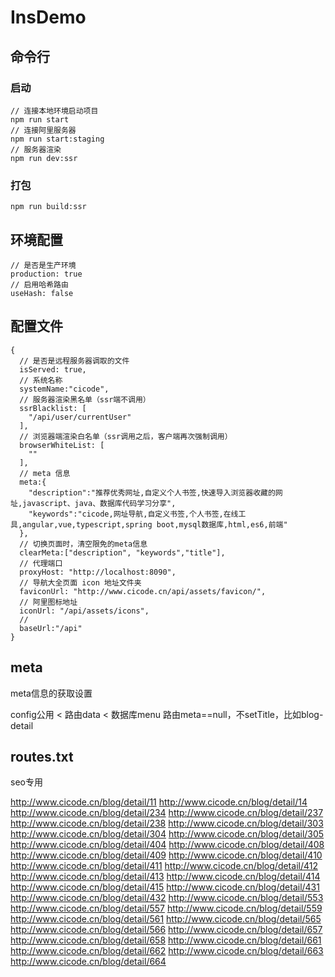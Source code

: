 # InsDemo

## 命令行

### 启动

``` 
// 连接本地环境启动项目
npm run start 
// 连接阿里服务器
npm run start:staging
// 服务器渲染
npm run dev:ssr
```
### 打包

```
npm run build:ssr

```

## 环境配置

``` 
// 是否是生产环境
production: true
// 启用哈希路由
useHash: false
```

## 配置文件

```
{
  // 是否是远程服务器调取的文件
  isServed: true,
  // 系统名称
  systemName:"cicode",
  // 服务器渲染黑名单（ssr端不调用）
  ssrBlacklist: [
    "/api/user/currentUser"
  ],
  // 浏览器端渲染白名单（ssr调用之后，客户端再次强制调用）
  browserWhiteList: [
    ""
  ],
  // meta 信息
  meta:{
    "description":"推荐优秀网址,自定义个人书签,快速导入浏览器收藏的网址,javascript、java、数据库代码学习分享",
    "keywords":"cicode,网址导航,自定义书签,个人书签,在线工具,angular,vue,typescript,spring boot,mysql数据库,html,es6,前端"
  },
  // 切换页面时，清空限免的meta信息
  clearMeta:["description", "keywords","title"],
  // 代理端口
  proxyHost: "http://localhost:8090",
  // 导航大全页面 icon 地址文件夹
  faviconUrl: "http://www.cicode.cn/api/assets/favicon/",
  // 阿里图标地址
  iconUrl: "/api/assets/icons",
  // 
  baseUrl:"/api"
}
```

## meta

meta信息的获取设置

config公用 < 路由data < 数据库menu
路由meta==null，不setTitle，比如blog-detail

## routes.txt

seo专用

http://www.cicode.cn/blog/detail/11
http://www.cicode.cn/blog/detail/14
http://www.cicode.cn/blog/detail/234
http://www.cicode.cn/blog/detail/237
http://www.cicode.cn/blog/detail/238
http://www.cicode.cn/blog/detail/303
http://www.cicode.cn/blog/detail/304
http://www.cicode.cn/blog/detail/305
http://www.cicode.cn/blog/detail/404
http://www.cicode.cn/blog/detail/408
http://www.cicode.cn/blog/detail/409
http://www.cicode.cn/blog/detail/410
http://www.cicode.cn/blog/detail/411
http://www.cicode.cn/blog/detail/412
http://www.cicode.cn/blog/detail/413
http://www.cicode.cn/blog/detail/414
http://www.cicode.cn/blog/detail/415
http://www.cicode.cn/blog/detail/431
http://www.cicode.cn/blog/detail/432
http://www.cicode.cn/blog/detail/553
http://www.cicode.cn/blog/detail/557
http://www.cicode.cn/blog/detail/559
http://www.cicode.cn/blog/detail/561
http://www.cicode.cn/blog/detail/565
http://www.cicode.cn/blog/detail/566
http://www.cicode.cn/blog/detail/657
http://www.cicode.cn/blog/detail/658
http://www.cicode.cn/blog/detail/661
http://www.cicode.cn/blog/detail/662
http://www.cicode.cn/blog/detail/663
http://www.cicode.cn/blog/detail/664
